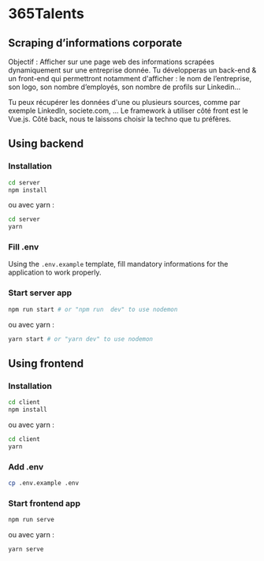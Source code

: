 # 365Talents

## Scraping d’informations corporate

Objectif : Afficher sur une page web des informations scrapées dynamiquement sur une entreprise donnée.
Tu développeras un back-end & un front-end qui permettront notamment d'afficher : le nom de l’entreprise, son logo, son nombre d’employés, son nombre de profils sur Linkedin…

Tu peux récupérer les données d'une ou plusieurs sources, comme par exemple LinkedIn, societe.com, …
Le framework à utiliser côté front est le Vue.js. Côté back, nous te laissons choisir la techno que tu préfères.

## Using backend

### Installation

```bash
cd server
npm install
```

ou avec yarn :

```bash
cd server
yarn
```

### Fill .env

Using the `.env.example` template, fill mandatory informations for the application to work properly.

### Start server app

```bash
npm run start # or "npm run  dev" to use nodemon
```

ou avec yarn :

```bash
yarn start # or "yarn dev" to use nodemon
```

## Using frontend

### Installation

```bash
cd client
npm install
```

ou avec yarn :

```bash
cd client
yarn
```

### Add .env

```bash
cp .env.example .env
```

### Start frontend app

```bash
npm run serve
```

ou avec yarn :

```bash
yarn serve
```
